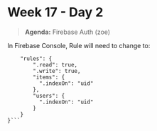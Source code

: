 # Week 17 - Day 2

> **Agenda:** Firebase Auth (zoe)



In Firebase Console, Rule will need to change to:
```{
    "rules": {
        ".read": true,
        ".write": true,
        "items": {
          ".indexOn": "uid"
        },
        "users": {
          ".indexOn": "uid"
        }
    }
}```